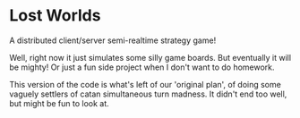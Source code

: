 # Lost Worlds

A distributed client/server semi-realtime strategy game!

Well, right now it just simulates some silly game boards. But eventually it will be mighty! Or just a fun side project when I don't want to do homework.

This version of the code is what's left of our 'original plan', of doing some vaguely settlers of catan simultaneous turn madness. It didn't end too well, but might be fun to look at.
